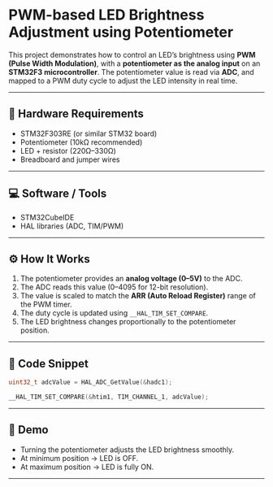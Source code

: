 # PWM-based LED Brightness Adjustment using Potentiometer

This project demonstrates how to control an LED’s brightness using **PWM (Pulse Width Modulation)**, with a **potentiometer as the analog input** on an **STM32F3 microcontroller**.
The potentiometer value is read via **ADC**, and mapped to a PWM duty cycle to adjust the LED intensity in real time.

---

## 🔧 Hardware Requirements

* STM32F303RE (or similar STM32 board)
* Potentiometer (10kΩ recommended)
* LED + resistor (220Ω–330Ω)
* Breadboard and jumper wires

---

## 💻 Software / Tools

* STM32CubeIDE
* HAL libraries (ADC, TIM/PWM)

---

## ⚙️ How It Works

1. The potentiometer provides an **analog voltage (0–5V)** to the ADC.
2. The ADC reads this value (0–4095 for 12-bit resolution).
3. The value is scaled to match the **ARR (Auto Reload Register)** range of the PWM timer.
4. The duty cycle is updated using `__HAL_TIM_SET_COMPARE`.
5. The LED brightness changes proportionally to the potentiometer position.

---

## 📂 Code Snippet

```c
uint32_t adcValue = HAL_ADC_GetValue(&hadc1);

__HAL_TIM_SET_COMPARE(&htim1, TIM_CHANNEL_1, adcValue);
```

---

## 🚀 Demo

* Turning the potentiometer adjusts the LED brightness smoothly.
* At minimum position → LED is OFF.
* At maximum position → LED is fully ON.

---

